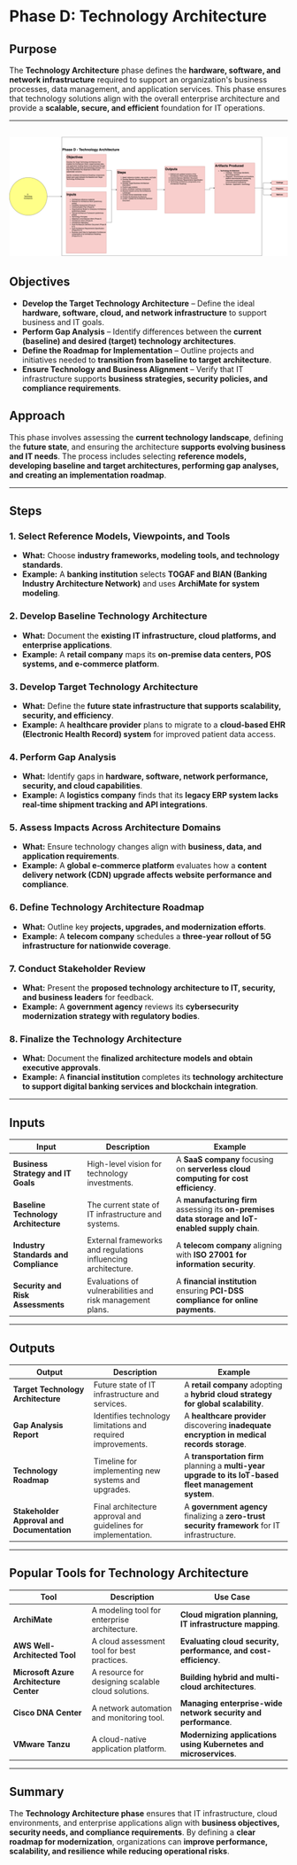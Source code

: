 # Phase D: Technology Architecture

## Purpose

The **Technology Architecture** phase defines the **hardware, software, and network infrastructure** required to support an organization's business processes, data management, and application services. This phase ensures that technology solutions align with the overall enterprise architecture and provide a **scalable, secure, and efficient** foundation for IT operations.

---
![Phase D: Technology Architecture](../images/TOGAF-Phase%20D%20-%20Technology%20Architecture.drawio.png)
---

## Objectives

- **Develop the Target Technology Architecture** – Define the ideal **hardware, software, cloud, and network infrastructure** to support business and IT goals.
- **Perform Gap Analysis** – Identify differences between the **current (baseline) and desired (target) technology architectures**.
- **Define the Roadmap for Implementation** – Outline projects and initiatives needed to **transition from baseline to target architecture**.
- **Ensure Technology and Business Alignment** – Verify that IT infrastructure supports **business strategies, security policies, and compliance requirements**.

## Approach

This phase involves assessing the **current technology landscape**, defining the **future state**, and ensuring the architecture **supports evolving business and IT needs**. The process includes selecting **reference models, developing baseline and target architectures, performing gap analyses, and creating an implementation roadmap**.

---

## Steps

### 1. Select Reference Models, Viewpoints, and Tools
- **What:** Choose **industry frameworks, modeling tools, and technology standards**.
- **Example:** A **banking institution** selects **TOGAF and BIAN (Banking Industry Architecture Network)** and uses **ArchiMate for system modeling**.

### 2. Develop Baseline Technology Architecture
- **What:** Document the **existing IT infrastructure, cloud platforms, and enterprise applications**.
- **Example:** A **retail company** maps its **on-premise data centers, POS systems, and e-commerce platform**.

### 3. Develop Target Technology Architecture
- **What:** Define the **future state infrastructure that supports scalability, security, and efficiency**.
- **Example:** A **healthcare provider** plans to migrate to a **cloud-based EHR (Electronic Health Record) system** for improved patient data access.

### 4. Perform Gap Analysis
- **What:** Identify gaps in **hardware, software, network performance, security, and cloud capabilities**.
- **Example:** A **logistics company** finds that its **legacy ERP system lacks real-time shipment tracking and API integrations**.

### 5. Assess Impacts Across Architecture Domains
- **What:** Ensure technology changes align with **business, data, and application requirements**.
- **Example:** A **global e-commerce platform** evaluates how a **content delivery network (CDN) upgrade affects website performance and compliance**.

### 6. Define Technology Architecture Roadmap
- **What:** Outline key **projects, upgrades, and modernization efforts**.
- **Example:** A **telecom company** schedules a **three-year rollout of 5G infrastructure for nationwide coverage**.

### 7. Conduct Stakeholder Review
- **What:** Present the **proposed technology architecture to IT, security, and business leaders** for feedback.
- **Example:** A **government agency** reviews its **cybersecurity modernization strategy with regulatory bodies**.

### 8. Finalize the Technology Architecture
- **What:** Document the **finalized architecture models and obtain executive approvals**.
- **Example:** A **financial institution** completes its **technology architecture to support digital banking services and blockchain integration**.

---

## Inputs

| Input | Description | Example |
|---|---|---|
| **Business Strategy and IT Goals** | High-level vision for technology investments. | A **SaaS company** focusing on **serverless cloud computing for cost efficiency**. |
| **Baseline Technology Architecture** | The current state of IT infrastructure and systems. | A **manufacturing firm** assessing its **on-premises data storage and IoT-enabled supply chain**. |
| **Industry Standards and Compliance** | External frameworks and regulations influencing architecture. | A **telecom company** aligning with **ISO 27001 for information security**. |
| **Security and Risk Assessments** | Evaluations of vulnerabilities and risk management plans. | A **financial institution** ensuring **PCI-DSS compliance for online payments**. |

---

## Outputs

| Output | Description | Example |
|---|---|---|
| **Target Technology Architecture** | Future state of IT infrastructure and services. | A **retail company** adopting a **hybrid cloud strategy for global scalability**. |
| **Gap Analysis Report** | Identifies technology limitations and required improvements. | A **healthcare provider** discovering **inadequate encryption in medical records storage**. |
| **Technology Roadmap** | Timeline for implementing new systems and upgrades. | A **transportation firm** planning a **multi-year upgrade to its IoT-based fleet management system**. |
| **Stakeholder Approval and Documentation** | Final architecture approval and guidelines for implementation. | A **government agency** finalizing a **zero-trust security framework** for IT infrastructure. |

---

## Popular Tools for Technology Architecture

| Tool | Description | Use Case |
|---|---|---|
| **ArchiMate** | A modeling tool for enterprise architecture. | **Cloud migration planning, IT infrastructure mapping**. |
| **AWS Well-Architected Tool** | A cloud assessment tool for best practices. | **Evaluating cloud security, performance, and cost-efficiency**. |
| **Microsoft Azure Architecture Center** | A resource for designing scalable cloud solutions. | **Building hybrid and multi-cloud architectures**. |
| **Cisco DNA Center** | A network automation and monitoring tool. | **Managing enterprise-wide network security and performance**. |
| **VMware Tanzu** | A cloud-native application platform. | **Modernizing applications using Kubernetes and microservices**. |

---

## Summary

The **Technology Architecture phase** ensures that IT infrastructure, cloud environments, and enterprise applications align with **business objectives, security needs, and compliance requirements**. By defining a **clear roadmap for modernization**, organizations can **improve performance, scalability, and resilience while reducing operational risks**.
